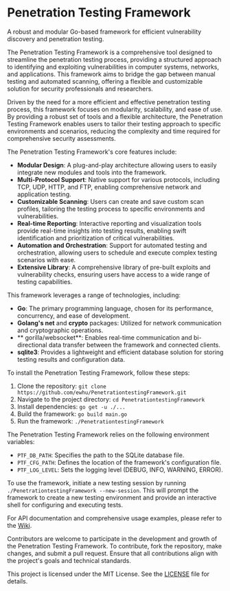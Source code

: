 # Penetration Testing Framework
A robust and modular Go-based framework for efficient vulnerability discovery and penetration testing.

The Penetration Testing Framework is a comprehensive tool designed to streamline the penetration testing process, providing a structured approach to identifying and exploiting vulnerabilities in computer systems, networks, and applications. This framework aims to bridge the gap between manual testing and automated scanning, offering a flexible and customizable solution for security professionals and researchers.

Driven by the need for a more efficient and effective penetration testing process, this framework focuses on modularity, scalability, and ease of use. By providing a robust set of tools and a flexible architecture, the Penetration Testing Framework enables users to tailor their testing approach to specific environments and scenarios, reducing the complexity and time required for comprehensive security assessments.

The Penetration Testing Framework's core features include:

* **Modular Design**: A plug-and-play architecture allowing users to easily integrate new modules and tools into the framework.
* **Multi-Protocol Support**: Native support for various protocols, including TCP, UDP, HTTP, and FTP, enabling comprehensive network and application testing.
* **Customizable Scanning**: Users can create and save custom scan profiles, tailoring the testing process to specific environments and vulnerabilities.
* **Real-time Reporting**: Interactive reporting and visualization tools provide real-time insights into testing results, enabling swift identification and prioritization of critical vulnerabilities.
* **Automation and Orchestration**: Support for automated testing and orchestration, allowing users to schedule and execute complex testing scenarios with ease.
* **Extensive Library**: A comprehensive library of pre-built exploits and vulnerability checks, ensuring users have access to a wide range of testing capabilities.

This framework leverages a range of technologies, including:

* **Go**: The primary programming language, chosen for its performance, concurrency, and ease of development.
* **Golang's net** and **crypto** packages: Utilized for network communication and cryptographic operations.
* ** gorilla/websocket**: Enables real-time communication and bi-directional data transfer between the framework and connected clients.
* **sqlite3**: Provides a lightweight and efficient database solution for storing testing results and configuration data.

To install the Penetration Testing Framework, follow these steps:

1. Clone the repository: `git clone https://github.com/ewhu/PenetrationtestingFramework.git`
2. Navigate to the project directory: `cd PenetrationtestingFramework`
3. Install dependencies: `go get -u ./...`
4. Build the framework: `go build main.go`
5. Run the framework: `./PenetrationtestingFramework`

The Penetration Testing Framework relies on the following environment variables:

* `PTF_DB_PATH`: Specifies the path to the SQLite database file.
* `PTF_CFG_PATH`: Defines the location of the framework's configuration file.
* `PTF_LOG_LEVEL`: Sets the logging level (DEBUG, INFO, WARNING, ERROR).

To use the framework, initiate a new testing session by running `./PenetrationtestingFramework --new-session`. This will prompt the framework to create a new testing environment and provide an interactive shell for configuring and executing tests.

For API documentation and comprehensive usage examples, please refer to the [Wiki](https://github.com/ewhu/PenetrationtestingFramework/wiki).

Contributors are welcome to participate in the development and growth of the Penetration Testing Framework. To contribute, fork the repository, make changes, and submit a pull request. Ensure that all contributions align with the project's goals and technical standards.

This project is licensed under the MIT License. See the [LICENSE](https://github.com/ewhu/PenetrationtestingFramework/blob/main/LICENSE) file for details.